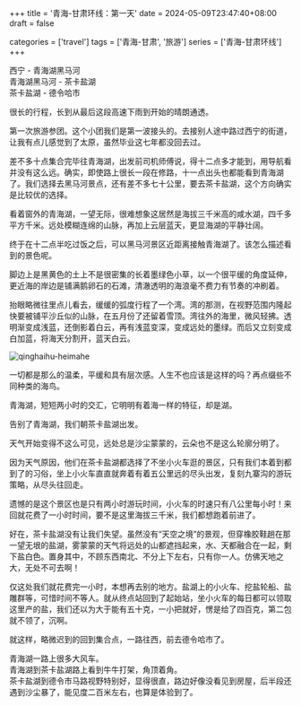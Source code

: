 +++
title = '青海-甘肃环线：第一天'
date = 2024-05-09T23:47:40+08:00
draft = false

categories = ['travel']
tags = ['青海-甘肃', '旅游']
series = ['青海-甘肃环线']
+++
    
西宁 - 青海湖黑马河    
青海湖黑马河 - 茶卡盐湖    
茶卡盐湖 - 德令哈市    

很长的行程，长到从最后这段高速下雨到开始的晴朗通透。

第一次旅游参团。这个小团我们是第一波接头的。去接别人途中路过西宁的街道，让我有点儿感觉到了太原，虽然毕业这七年都没回去过。

差不多十点集合完毕往青海湖，出发前司机师傅说，得十二点多才能到，用导航看并没有这么远。确实，即使路上很长一段在修路，十一点出头也都能看到青海湖了。我们选择去黑马河景点，还有差不多七十公里，要去茶卡盐湖，这个方向确实是比较优的选择。

看着窗外的青海湖，一望无际，很难想象这居然是海拔三千米高的咸水湖，四千多平方千米。远处模糊连绵的山脉，再加上云层蓝天，更显海湖的平静壮阔。

终于在十二点半吃过饭之后，可以黑马河景区近距离接触青海湖了。该怎么描述看到的景色呢。

脚边上是黑黄色的土上不是很密集的长着墨绿色小草，以一个很平缓的角度延伸，更近海的岸边是铺满鹅卵石的石滩，清澈透明的海浪毫不费力有节奏的冲刷着。

抬眼略微往里点儿看去，缓缓的弧度行程了一个湾。湾的那测，在视野范围内隆起快要被铺平沙丘似的山脉，在五月份了还留着雪顶。湾往外的海里，微风轻拂。透明渐变成浅蓝，还倒影着白云，再有浅蓝变深，变成远处的墨绿。而后又立刻变成白加蓝，将海天分割开，蓝天白云。

![qinghaihu-heimahe](/images/travel/qinghai-gansu/yasuo-qinghai-wan.jpg)

一切都是那么的温柔，平缓和具有层次感。人生不也应该是这样的吗？再点缀些不同种类的海鸟。

青海湖，短短两小时的交汇，它明明有着海一样的特征，却是湖。

告别了青海湖，我们朝茶卡盐湖出发。

天气开始变得不这么可见，远处总是沙尘蒙蒙的，云朵也不是这么轮廓分明了。

因为天气原因，他们在茶卡盐湖都选择了不坐小火车逛的景区，只有我们本着到都到了的习俗，坐上小火车直直就奔着有着五公里远的尽头出发，复刻九寨沟的游玩策略，从尽头往回走。

遗憾的是这个景区也是只有两小时游玩时间，小火车的时速只有八公里每小时！来回就花费了一小时时间，要不是这里海拔三千米，我们都想跑着前进了。

好在，茶卡盐湖没有让我们失望。虽然没有“天空之境”的景观，但穿橡胶鞋趟在那一望无垠的盐湖，雾蒙蒙的天气将远处的山都遮挡起来，水、天都融合在一起，剩下盐白色。置身其中，不顾东西南北、不分上下左右，只有你一人。仿佛天地之大，无处不可去啊！

仅这处我们就花费完一小时，本想再去别的地方。盐湖上的小火车、挖盐轮船、盐雕群等，可惜时间不等人。就从终点站回到了起始站，坐小火车的每日都可以领取这里产的盐，我们还以为大于能有五十克，一小把就好，愣是给了四百克，第二包就不领了，沉啊。

就这样，略微迟到的回到集合点，一路往西，前去德令哈市了。

        
        
青海湖一路上很多大风车。    
青海湖到茶卡盐湖路上看到牛牛打架，角顶着角。    
茶卡盐湖到德令市马路视野特别好，显得很直，路边好像没看见到房屋，后半段还遇到沙尘暴了，能见度二百米左右，也算是体验到了。    
